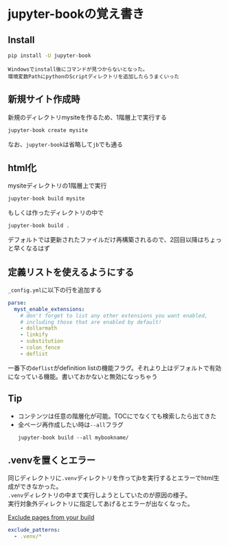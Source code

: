 # jupyter-bookの覚え書き

## Install
```sh
pip install -U jupyter-book
```

```{note}
Windowsでinstall後にコマンドが見つからないとなった。
環境変数PathにpythonのScriptディレクトリを追加したらうまくいった
```

## 新規サイト作成時
新規のディレクトリmysiteを作るため、1階層上で実行する
```sh
jupyter-book create mysite
```

なお、`jupyter-book`は省略して`jb`でも通る

## html化
mysiteディレクトリの1階層上で実行
```sh
jupyter-book build mysite
```

もしくは作ったディレクトリの中で
```sh
jupyter-book build .
```

デフォルトでは更新されたファイルだけ再構築されるので、2回目以降はちょっと早くなるはず

## 定義リストを使えるようにする

`_config.yml`に以下の行を追加する
```yml
parse:
  myst_enable_extensions:
    # don't forget to list any other extensions you want enabled,
    # including those that are enabled by default!
    - dollarmath
    - linkify
    - substitution
    - colon_fence
    - deflist
```
一番下の`deflist`がdefinition listの機能フラグ。それより上はデフォルトで有効になっている機能。書いておかないと無効になっちゃう

## Tip
- コンテンツは任意の階層化が可能。TOCにでなくても検索したら出てきた
- 全ページ再作成したい時は`--all`フラグ
  ```shell
  jupyter-book build --all mybookname/
  ```
## .venvを置くとエラー

同じディレクトリに`.venv`ディレクトリを作ってjbを実行するとエラーでhtml生成ができなかった。  
`.venv`ディレクトリの中まで実行しようとしていたのが原因の様子。  
実行対象外ディレクトリに指定してあげるとエラーが出なくなった。

[Exclude pages from your build](https://jupyterbook.org/en/stable/structure/configure.html#exclude-pages-from-your-build)

```yaml
exclude_patterns:
  - .venv/*
```
